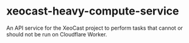 # xeocast-heavy-compute-service
An API service for the XeoCast project to perform tasks that cannot or should not be run on Cloudflare Worker.
